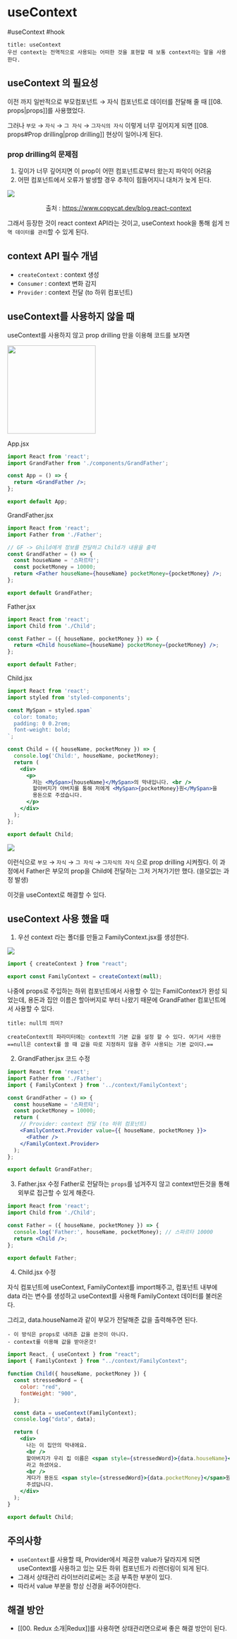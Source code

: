 # useContext
#useContext #hook

```ad-note
title: useContext
우선 context는 전역적으로 사용되는 어떠한 것을 표현할 때 보통 context라는 말을 사용한다. 
```

## useContext 의 필요성

이전 까지 일반적으로 부모컴포넌트 → 자식 컴포넌트로 데이터를 전달해 줄 때 [[08. props|props]]를 사용했었다. 

그러나 `부모` → `자식` → `그 자식` → `그자식의 자식` 이렇게 너무 깊어지게 되면  [[08. props#Prop drilling|prop drilling]] 현상이 일어나게 된다. 

### prop drilling의 문제점

1. 깊이가 너무 깊어지면 이 prop이 어떤 컴포넌트로부터 왔는지 파악이 어려움
2. 어떤 컴포넌트에서 오류가 발생할 경우 추적이 힘들어지니 대처가 늦게 된다.

![](https://i.imgur.com/8CsOJnj.png)
<p style="text-align: center">출처 : <a href="https://www.copycat.dev/blog.react-context">https://www.copycat.dev/blog.react-context</a></p>

그래서 등장한 것이 react context API라는 것이고, useContext hook을 통해 쉽게 `전역 데이터를 관리`할 수 있게 된다. 

## context API 필수 개념

- `createContext` : context 생성
- `Consumer` : context 변화 감지
- `Provider` : context 전달 (to 하위 컴포넌트)

## useContext를 사용하지 않을 때
useContext를 사용하지 않고 prop drilling 만을 이용해 코드를 보자면

<img height="200" src="https://i.imgur.com/YXa2zkW.png"/>

App.jsx
```jsx
import React from 'react';
import GrandFather from './components/GrandFather';

const App = () => {
  return <GrandFather />;
};

export default App;
```

GrandFather.jsx
```jsx
import React from 'react';
import Father from './Father';

// GF -> Ghild에게 정보를 전달하고 Child가 내용을 출력
const GrandFather = () => {
  const houseName = '스파르타';
  const pocketMoney = 10000;
  return <Father houseName={houseName} pocketMoney={pocketMoney} />;
};

export default GrandFather;

```

Father.jsx
```jsx
import React from 'react';
import Child from './Child';

const Father = ({ houseName, pocketMoney }) => {
  return <Child houseName={houseName} pocketMoney={pocketMoney} />;
};

export default Father;

```

Child.jsx
```jsx
import React from 'react';
import styled from 'styled-components';

const MySpan = styled.span`
  color: tomato;
  padding: 0 0.2rem;
  font-weight: bold;
`;

const Child = ({ houseName, pocketMoney }) => {
  console.log('Child:', houseName, pocketMoney);
  return (
    <div>
      <p>
        저는 <MySpan>{houseName}</MySpan>의 막내입니다. <br />
        할아버지가 아버지를 통해 저에게 <MySpan>{pocketMoney}원</MySpan>을
        용돈으로 주셨습니다.
      </p>
    </div>
  );
};

export default Child;

```

![](https://i.imgur.com/6l4wAfw.png)

이런식으로 `부모` → `자식` → `그 자식` → `그자식의 자식` 으로 prop drilling 시켜줬다. 이 과정에서 Father은 부모의 prop을 Child에 전달하는 그저 거쳐가기만 했다. (쓸모없는 과정 발생)

이것을 useContext로 해결할 수 있다.

## useContext 사용 했을 때

1. 우선 context 라는 폴더를 만들고 FamilyContext.jsx를 생성한다.

![](https://i.imgur.com/vqI6rAQ.png)

```jsx
import { createContext } from "react";

export const FamilyContext = createContext(null);
```

나중에 props로 주입하는 하위 컴포넌트에서 사용할 수 있는 FamilContext가 완성 되었는데, 용돈과 집안 이름은 할아버지로 부터 나왔기 때문에 GrandFather 컴포넌트에서 사용할 수 있다.

```ad-note
title: null의 의미?

createContext의 파라미터에는 context의 기본 값을 설정 할 수 있다. 여기서 사용한 ==null은 context를 쓸 때 값을 따로 지정하지 않을 경우 사용되는 기본 값이다.== 
```

2. GrandFather.jsx 코드 수정
```jsx
import React from 'react';
import Father from './Father';
import { FamilyContext } from '../context/FamilyContext';

const GrandFather = () => {
  const houseName = '스파르타';
  const pocketMoney = 10000;
  return (
    // Provider: context 전달 (to 하위 컴포넌트)
    <FamilyContext.Provider value={{ houseName, pocketMoney }}>
      <Father />
    </FamilyContext.Provider>
  );
};

export default GrandFather;

```

 3. Father.jsx 수정
 Father로 전달하는 `props`를 넘겨주지 않고 context만든것을 통해 외부로 접근할 수 있게 해준다.

```jsx
import React from 'react';
import Child from './Child';

const Father = ({ houseName, pocketMoney }) => {
  console.log('Father:', houseName, pocketMoney); // 스파르타 10000
  return <Child />;
};

export default Father;

```

4. Child.jsx 수정

자식 컴포넌트에 useContext, FamilyContext를 import해주고, 컴포넌트 내부에 data 라는 변수를 생성하고 useContext를 사용해 FamilyContext 데이터를 불러온다.

그리고, data.houseName과 같이 부모가 전달해준 값을 출력해주면 된다.

```ad-important
- 이 방식은 props로 내려준 값을 쓴것이 아니다. 
- context를 이용해 값을 받아온것!
```


```jsx
import React, { useContext } from "react";
import { FamilyContext } from "../context/FamilyContext";

function Child({ houseName, pocketMoney }) {
  const stressedWord = {
    color: "red",
    fontWeight: "900",
  };

  const data = useContext(FamilyContext);
  console.log("data", data);

  return (
    <div>
      나는 이 집안의 막내에요.
      <br />
      할아버지가 우리 집 이름은 <span style={stressedWord}>{data.houseName}</span>
      라고 하셨어요.
      <br />
      게다가 용돈도 <span style={stressedWord}>{data.pocketMoney}</span>원만큼이나
      주셨답니다.
    </div>
  );
}

export default Child;
```

## 주의사항
- `useContext`를 사용할 때, Provider에서 제공한 value가 달라지게 되면 useContext를 사용하고 있는 모든 하위 컴포넌트가 리렌더링이 되게 된다. 
- 그래서 상태관리 라이브러리로써는 조금 부족한 부분이 있다.
- 따라서 value 부분을 항상 신경을 써주어야한다. 

## 해결 방안 
- [[00. Redux 소개|Redux]]를 사용하면 상태관리면으로써 좋은 해결 방안이 된다.


